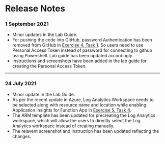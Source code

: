# Release Notes
### 1 September 2021
  - Minor updates in the Lab Guide.
  - For pushing the code into GitHub, password Authentication has been removed from GitHub in [Exercise 4, Task 1](https://github.com/CloudLabs-MCW/MCW-App-modernization/blob/stage/Hands-on%20lab/HOL%20step-by-step%20-%20App%20modernization_08.md). So users need to use Personal Access Token instead of password for connecting to github using Powershell. Lab guide has been updated accordingly.
  - Instructions and screenshots have been added in the lab guide for creating the Personal Access Token. 

------------

### 24 July 2021
  - Minor update in the Lab Guide.
  - As per the recent update in Azure, Log Analytics Workspace needs to be selected along with resource name and location while enabling Application Insights for Function App in [Exercise 5, Task 4](https://github.com/CloudLabs-MCW/MCW-App-modernization/blob/stage/Hands-on%20lab/HOL%20step-by-step%20-%20App%20modernization_09.md). 
  - The ARM template has been updated for precreating the Log Analytics workspace, which will allow the users to directly select the Log Analytics workspace instead of creating manually. 
  - The relavent screenshot and instruction has been updated reflecting the changes. 
